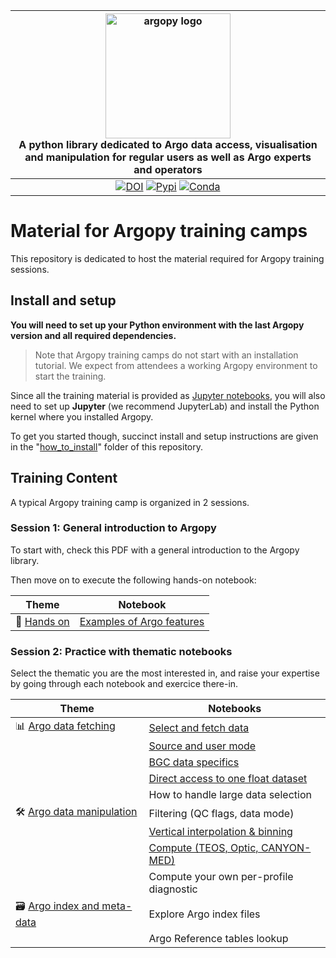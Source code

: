 | <img src="https://raw.githubusercontent.com/euroargodev/argopy/master/docs/_static/argopy_logo_long.png" alt="argopy logo" width="200"/><br>A python library dedicated to Argo data access, visualisation and manipulation for regular users as well as Argo experts and operators | 
|:----------------------------------------------------------------------------------------------------------------------------------------------------------------------------------------------------------------------------------------------------------------------------------:|
|                                                                     [![DOI][joss-badge]][joss-link] [![Pypi][pip-badge]][pip-link] [![Conda][conda-badge]][conda-link]                                                                     |

[joss-badge]: https://img.shields.io/badge/DOI-10.21105%2Fjoss.02425-brightgreen
[joss-link]: https://dx.doi.org/10.21105/joss.02425
[ci-badge]: https://github.com/euroargodev/argopy/actions/workflows/pytests.yml/badge.svg
[cov-badge]: https://codecov.io/gh/euroargodev/argopy/branch/master/graph/badge.svg
[cov-link]: https://codecov.io/gh/euroargodev/argopy
[rtd-badge]: https://img.shields.io/readthedocs/argopy?logo=readthedocs
[rtd-link]: https://argopy.readthedocs.io/en/latest/?badge=latest
[pip-badge]: https://img.shields.io/pypi/v/argopy
[pip-link]: https://pypi.org/project/argopy/
[conda-badge]: https://img.shields.io/conda/vn/conda-forge/argopy?logo=anaconda
[conda-link]: https://anaconda.org/conda-forge/argopy
[ossf-badge]: https://www.bestpractices.dev/projects/5939/badge
[ossf-link]: https://www.bestpractices.dev/projects/5939

# Material for Argopy training camps

This repository is dedicated to host the material required for Argopy training sessions.

## Install and setup

**You will need to set up your Python environment with the last Argopy version and all required dependencies.**

> Note that Argopy training camps do not start with an installation tutorial. We expect from attendees a working Argopy environment to start the training.

Since all the training material is provided as [Jupyter notebooks](https://jupyter.org/install), you will also need to set up **Jupyter** (we recommend JupyterLab) and install the Python kernel where you installed Argopy.

To get you started though, succinct install and setup instructions are given in the "[how_to_install](./how_to_install)" folder of this repository.

## Training Content

A typical Argopy training camp is organized in 2 sessions.

### Session 1: General introduction to Argopy

To start with, check this PDF with a general introduction to the Argopy library.

Then move on to execute the following hands-on notebook:

| Theme                             | Notebook                                                                       | 
|-----------------------------------|--------------------------------------------------------------------------------|
| 🚀 [Hands on](notebooks/hands-on) | [Examples of Argo features](./notebooks/hands-on/argopy-getting-started.ipynb) |

### Session 2: Practice with thematic notebooks

Select the thematic you are the most interested in, and raise your expertise by going through each notebook and exercice there-in.

| Theme                                                            | Notebooks                                                                                                 |
|------------------------------------------------------------------|-----------------------------------------------------------------------------------------------------------|
| 📊 [Argo data fetching](./notebooks/argo-data-fetching)          | [Select and fetch data](./notebooks/argo-data-fetching/select-and-fetch-data.ipynb)                       |
|                                                                  | [Source and user mode](./notebooks/argo-data-fetching/fetching-options.ipynb)                             |
|                                                                  | [BGC data specifics](./notebooks/argo-data-fetching/bgc-specifics.ipynb)                                  |
|                                                                  | [Direct access to one float dataset](./notebooks/argo-data-fetching/direct-access-to-float-dataset.ipynb) |
|                                                                  | How to handle large data selection                                                                        |
| 🛠️ [Argo data manipulation](./notebooks/argo-data-manipulation) | Filtering (QC flags, data mode)                                                                           |
|                                                                  | [Vertical interpolation & binning](./notebooks/argo-data-manipulation/vertical-interpolation-and-binning.ipynb)|
|                                                                  | [Compute (TEOS, Optic, CANYON-MED)](./notebooks/argo-data-manipulation/compute.ipynb)                     |
|                                                                  | Compute your own per-profile diagnostic                                                                   |
| 🗃️ [Argo index and meta-data](./notebooks/argo-index-meta-data) | Explore Argo index files                                                                                  |
|                                                                  | Argo Reference tables lookup                                                                              |
